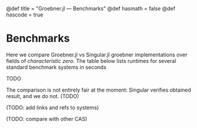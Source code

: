 
@def title = "Groebner.jl — Benchmarks"
@def hasmath = false
@def hascode = true
<!-- Note: by default hasmath == true and hascode == false. You can change this in
the config file by setting hasmath = false for instance and just setting it to true
where appropriate -->

# Benchmarks

Here we compare Groebner.jl vs Singular.jl groebner implementations over fields of *characteristic zero*. The table below lists runtimes for several standard benchmark systems in seconds

TODO


The comparison is not entirely fair at the moment: Singular verifies obtained result, and we do not. (TODO)

 (TODO: add links and refs to systems)

 (TODO: compare with other CAS)
